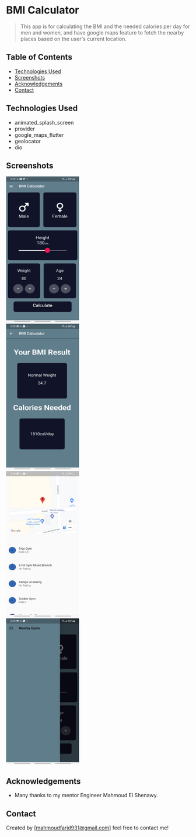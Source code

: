 # BMI Calculator
> This app is for calculating the BMI and the needed calories per day for men and women, and have google maps feature
to fetch the nearby places based on the user's current location.


## Table of Contents
* [Technologies Used](#technologies-used)
* [Screenshots](#screenshots)
* [Acknowledgements](#acknowledgements)
* [Contact](#contact)
<!-- * [License](#license) -->


## Technologies Used
- animated_splash_screen
- provider
- google_maps_flutter
- geolocator
- dio



## Screenshots
<div class="row">
  <div class="column">
    <img src="https://github.com/MahmoudEzzElden/bmi_calcuator/blob/master/screenshots/HomePage.jpg" width="200" height="400" />
  </div>
  <div class="column">
    <img src="https://github.com/MahmoudEzzElden/bmi_calcuator/blob/master/screenshots/bmiResult.jpg" width="200" height="400" />
  </div>
  <div class="column">
    <img src="https://github.com/MahmoudEzzElden/bmi_calcuator/blob/master/screenshots/mapResult.jpg" width="200" height="400" />
  </div>
  <div class="column">
    <img src="https://github.com/MahmoudEzzElden/bmi_calcuator/blob/master/screenshots/mapsButton.jpg" width="200" height="400" />
  </div>
</div>






## Acknowledgements
- Many thanks to  my mentor Engineer Mahmoud El Shenawy.


## Contact
Created by [mahmoudfarid931@gmail.com] feel free to contact me!



